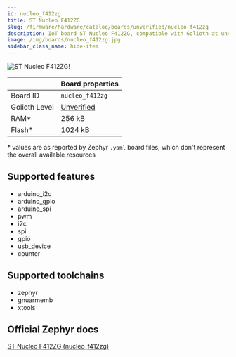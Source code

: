 ```yaml
---
id: nucleo_f412zg
title: ST Nucleo F412ZG
slug: /firmware/hardware/catalog/boards/unverified/nucleo_f412zg
description: IoT board ST Nucleo F412ZG, compatible with Golioth at unverified level.
image: /img/boards/nucleo_f412zg.jpg
sidebar_class_name: hide-item
---
```


[//]: # (This is an auto-generated file, do not edit! Changes to it will be lost upon re-generation)

![ST Nucleo F412ZG!](/img/boards/nucleo_f412zg.jpg "ST Nucleo F412ZG")

|                | Board properties     |
| -------------  | -------------------- |
| Board ID       | `nucleo_f412zg` |
| Golioth Level  | [Unverified](/firmware/hardware#unverified-boards) |
| RAM*           | 256 kB |
| Flash*         | 1024 kB |

\* values are as reported by Zephyr `.yaml` board files, which don't represent the overall available resources



## Supported features

* arduino_i2c
* arduino_gpio
* arduino_spi
* pwm
* i2c
* spi
* gpio
* usb_device
* counter

## Supported toolchains

* zephyr
* gnuarmemb
* xtools

## Official Zephyr docs

[ST Nucleo F412ZG (nucleo_f412zg)](https://docs.zephyrproject.org/latest/boards/st/nucleo_f412zg/doc/index.html)
